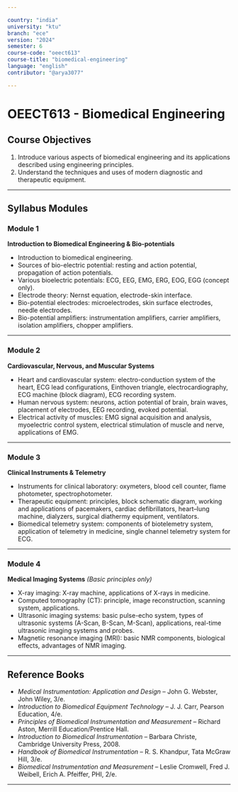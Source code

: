 ```yaml
---

country: "india"
university: "ktu"
branch: "ece"
version: "2024"
semester: 6
course-code: "oeect613"
course-title: "biomedical-engineering"
language: "english"
contributor: "@arya3077"

---
```


# OEECT613 - Biomedical Engineering

## Course Objectives

1. Introduce various aspects of biomedical engineering and its applications described using engineering principles.  
2. Understand the techniques and uses of modern diagnostic and therapeutic equipment.  

---

## Syllabus Modules

### Module 1
**Introduction to Biomedical Engineering & Bio-potentials**  
- Introduction to biomedical engineering.  
- Sources of bio-electric potential: resting and action potential, propagation of action potentials.  
- Various bioelectric potentials: ECG, EEG, EMG, ERG, EOG, EGG (concept only).  
- Electrode theory: Nernst equation, electrode-skin interface.  
- Bio-potential electrodes: microelectrodes, skin surface electrodes, needle electrodes.  
- Bio-potential amplifiers: instrumentation amplifiers, carrier amplifiers, isolation amplifiers, chopper amplifiers.  

---

### Module 2
**Cardiovascular, Nervous, and Muscular Systems**  
- Heart and cardiovascular system: electro-conduction system of the heart, ECG lead configurations, Einthoven triangle, electrocardiography, ECG machine (block diagram), ECG recording system.  
- Human nervous system: neurons, action potential of brain, brain waves, placement of electrodes, EEG recording, evoked potential.  
- Electrical activity of muscles: EMG signal acquisition and analysis, myoelectric control system, electrical stimulation of muscle and nerve, applications of EMG.  

---

### Module 3
**Clinical Instruments & Telemetry**  
- Instruments for clinical laboratory: oxymeters, blood cell counter, flame photometer, spectrophotometer.  
- Therapeutic equipment: principles, block schematic diagram, working and applications of pacemakers, cardiac defibrillators, heart–lung machine, dialyzers, surgical diathermy equipment, ventilators.  
- Biomedical telemetry system: components of biotelemetry system, application of telemetry in medicine, single channel telemetry system for ECG.  

---

### Module 4
**Medical Imaging Systems** *(Basic principles only)*  
- X-ray imaging: X-ray machine, applications of X-rays in medicine.  
- Computed tomography (CT): principle, image reconstruction, scanning system, applications.  
- Ultrasonic imaging systems: basic pulse-echo system, types of ultrasonic systems (A-Scan, B-Scan, M-Scan), applications, real-time ultrasonic imaging systems and probes.  
- Magnetic resonance imaging (MRI): basic NMR components, biological effects, advantages of NMR imaging.  

---

## Reference Books

- *Medical Instrumentation: Application and Design* – John G. Webster, John Wiley, 3/e.  
- *Introduction to Biomedical Equipment Technology* – J. J. Carr, Pearson Education, 4/e.  
- *Principles of Biomedical Instrumentation and Measurement* – Richard Aston, Merrill Education/Prentice Hall.  
- *Introduction to Biomedical Instrumentation* – Barbara Christe, Cambridge University Press, 2008.  
- *Handbook of Biomedical Instrumentation* – R. S. Khandpur, Tata McGraw Hill, 3/e.  
- *Biomedical Instrumentation and Measurement* – Leslie Cromwell, Fred J. Weibell, Erich A. Pfeiffer, PHI, 2/e.  

---
